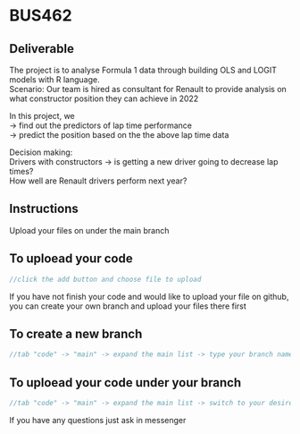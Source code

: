 # BUS462
## Deliverable
The project is to analyse Formula 1 data through building OLS and LOGIT models with R language. <br/>
Scenario: Our team is hired as consultant for Renault to provide analysis on what constructor position they can achieve in 2022

In this project,  we <br/>
-> find out the predictors of lap time performance<br/>
-> predict the position based on the the above lap time data

Decision making: <br/>
Drivers with constructors -> is getting a new driver going to decrease lap times? <br/>
How well are Renault drivers perform next year?

## Instructions
Upload your files on under the main branch
## To uploead your code
```C++
//click the add button and choose file to upload
```
If you have not finish your code and would like to upload your file on github, you can create your own branch and upload your files there first
## To create a new branch
```C++
//tab "code" -> "main" -> expand the main list -> type your branch name (eg. "chloe") -> click create branch under main
```
## To uploead your code under your branch
```C++
//tab "code" -> "main" -> expand the main list -> switch to your desired branch -> click the add button and choose file to upload  
```
If you have any questions just ask in messenger
